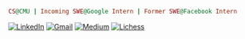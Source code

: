 ```ruby
CS@CMU | Incoming SWE@Google Intern | Former SWE@Facebook Intern
```
<a href="https://linkedin.com/in/093b"><img src="https://img.shields.io/badge/LinkedIn--blue?style=plastic&logo=linkedin" alt="LinkedIn"></a>
<a href="mailto:g.lee13770334@gmail"><img src="https://img.shields.io/badge/Gmail--red?style=plastic&logo=gmail" alt="Gmail"></a>
<a href="https://g-lee13770334.medium.com/"><img src="https://img.shields.io/badge/Medium--black?style=plastic&logo=medium" alt="Medium"></a>
<a href="https://lichess.org/@/OzzieShazam/"><img src="https://img.shields.io/badge/Lichess--white?style=plastic&logo=lichess" alt="Lichess"></a>

<!--[![Gabriel Lee Medium](https://github-readme-medium.vercel.app/?username=g-lee13770334)](https://medium.com/@g-lee13770334)


<!--
**thisistrivial/thisistrivial** is a ✨ _special_ ✨ repository because its `README.md` (this file) appears on your GitHub profile.

Here are some ideas to get you started:

- 🔭 I’m currently working on ...
- 🌱 I’m currently learning ...
- 👯 I’m looking to collaborate on ...
- 🤔 I’m looking for help with ...
- 💬 Ask me about ...
- 📫 How to reach me: ...
- 😄 Pronouns: ...
- ⚡ Fun fact: ...
-->
